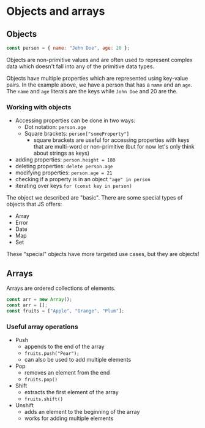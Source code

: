 # Objects and arrays

## Objects

```javascript
const person = { name: "John Doe", age: 20 };
```

Objects are non-primitive values and are often used to represent complex data which doesn't fall into any of the primitive data types.

Objects have multiple properties which are represented using key-value pairs. In the example above, we have a person that has a `name` and an `age`. The `name` and `age` literals are the keys while `John Doe` and 20 are the.

### Working with objects

- Accessing properties can be done in two ways:
  - Dot notation: `person.age`
  - Square brackets: `person["someProperty"]`
    - square brackets are useful for accessing properties with keys that are multi-word or non-primitive (but for now let's only think about strings as keys)
- adding properties: `person.height = 180`
- deleting properties: `delete person.age`
- modifying properties: `person.age = 21`
- checking if a property is in an object `"age" in person`
- iterating over keys `for (const key in person)`

The object we described are "basic". There are some special types of objects that JS offers:

- Array
- Error
- Date
- Map
- Set

These "special" objects have more targeted use cases, but they are objects!

## Arrays

Arrays are ordered collections of elements.

```javascript
const arr = new Array();
const arr = [];
const fruits = ["Apple", "Orange", "Plum"];
```

### Useful array operations

- Push
  - appends to the end of the array
  - `fruits.push("Pear");`
  - can also be used to add multiple elements
- Pop
  - removes an element from the end
  - `fruits.pop()`
- Shift
  - extracts the first element of the array
  - `fruits.shift()`
- Unshift
  - adds an element to the beginning of the array
  - works for adding multiple elements
